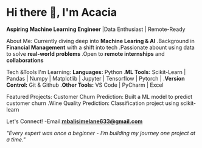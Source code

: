 # Hi there 👋, I'm Acacia 

**Aspiring Machine Learning Engineer** |Data Enthusiast | Remote-Ready

About Me:
Currently diving deep into **Machine Learing & AI**
.Background in **Financial Management** with a shift into tech
.Passionate abount using data to solve **real-world problems**
.Open to **remote internships** and **collaborations**

Tech &Tools I'm Learning:
**Languages:** Python
.**ML Tools:** Scikit-Learn | Pandas | Numpy | Matplotlib | Jupyter | Tensorflow | Pytorch |
.**Version Control:** Git & Github
.**Other Tools:** VS Code | PyCharm | Excel

Featured Projects:
Customer Churn Prediction: Built a ML model to predict customer churn
.Wine Quality Prediction: Classification project using scikit-learn

Let's Connect!
-Email:**mbalisimelane633@gmail.com**

*"Every expert was once a beginner - I'm building my journey one project at a time."*

